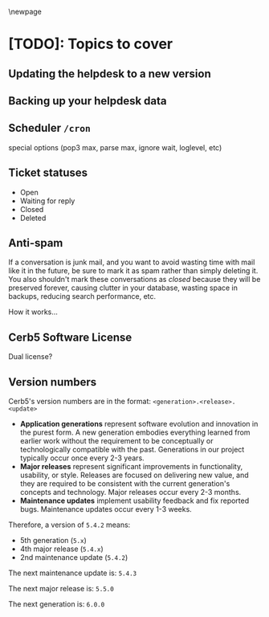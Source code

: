 \newpage

# [TODO]: Topics to cover #

## Updating the helpdesk to a new version ##

## Backing up your helpdesk data ##

## Scheduler `/cron` ##

special options (pop3 max, parse max, ignore wait, loglevel, etc)

## Ticket statuses ##

* Open
* Waiting for reply
* Closed
* Deleted

## Anti-spam ##

If a conversation is junk mail, and you want to avoid wasting time with mail like it in the future, be sure to mark it as spam rather than simply deleting it.  You also shouldn't mark these conversations as _closed_ because they will be preserved forever, causing clutter in your database, wasting space in backups, reducing search performance, etc.

How it works...

## Cerb5 Software License ##

Dual license?

## Version numbers ##

Cerb5's version numbers are in the format: `<generation>.<release>.<update>`

* **Application generations** represent software evolution and innovation in the purest form. A new generation embodies everything learned from earlier work without the requirement to be conceptually or technologically compatible with the past.  Generations in our project typically occur once every 2-3 years.
* **Major releases** represent significant improvements in functionality, usability, or style.  Releases are focused on delivering new value, and they are required to be consistent with the current generation's concepts and technology.  Major releases occur every 2-3 months.
* **Maintenance updates** implement usability feedback and fix reported bugs.  Maintenance updates occur every 1-3 weeks.

Therefore, a version of `5.4.2` means:

* 5th generation (`5.x`)
* 4th major release (`5.4.x`)
* 2nd maintenance update (`5.4.2`)

The next maintenance update is: `5.4.3`

The next major release is: `5.5.0`

The next generation is: `6.0.0`
